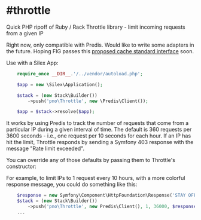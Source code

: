 #throttle
========

Quick PHP ripoff of Ruby / Rack Throttle library - limit incoming requests from a given IP

Right now, only compatible with Predis. Would like to write some adapters in the future. Hoping FIG passes this [proposed cache standard interface](https://github.com/php-fig/fig-standards/blob/master/proposed/cache.md) soon.

Use with a Silex App:

```php
    require_once __DIR__.'/../vendor/autoload.php';

    $app = new \Silex\Application();

    $stack = (new Stack\Builder())
	    ->push('pno\Throttle', new \Predis\Client());

    $app = $stack->resolve($app);
```

It works by using Predis to track the number of requests that come from a particular IP during a given interval of time. The default is 360 requests per 3600 seconds - i.e., one request per 10 seconds for each hour. If an IP has hit the limit, Throttle responds by sending a Symfony 403 response with the message "Rate limit exceeded".

You can override any of those defaults by passing them to Throttle's constructor:

For example, to limit IPs to 1 request every 10 hours, with a more colorful response message, you could do something like this:

```php
    $response = new Symfony\Component\HttpFoundation\Response('STAY OFF MY LAWN!!! >(', 403);
    $stack = (new Stack\Builder())
        ->push('pno\Throttle', new Predis\Client(), 1, 36000, $response);
    ...
```